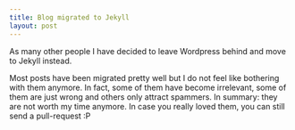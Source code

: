 ```yaml
---
title: Blog migrated to Jekyll
layout: post
---
```

As many other people I have decided to leave Wordpress behind and move to Jekyll instead.

Most posts have been migrated pretty well but I do not feel like bothering with them anymore.
In fact, some of them have become irrelevant, some of them are just wrong and others only attract spammers. In summary: they are not worth my time anymore. In case you really loved them, you can still send a pull-request :P
